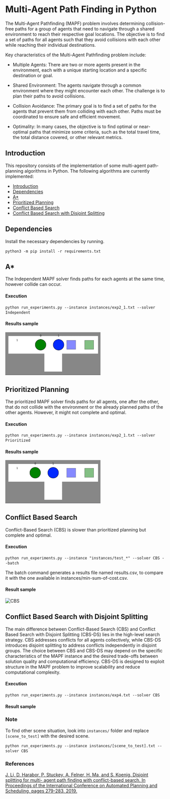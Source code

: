 # Multi-Agent Path Finding in Python

The Multi-Agent Pathfinding (MAPF) problem involves determining collision-free paths for a group of agents that need to navigate through a shared environment to reach their respective goal locations. The objective is to find a set of paths for all agents such that they avoid collisions with each other while reaching their individual destinations.

Key characteristics of the Multi-Agent Pathfinding problem include:

- Multiple Agents: There are two or more agents present in the environment, each with a unique starting location and a specific destination or goal.

- Shared Environment: The agents navigate through a common environment where they might encounter each other. The challenge is to plan their paths to avoid collisions.

- Collision Avoidance: The primary goal is to find a set of paths for the agents that prevent them from colliding with each other. Paths must be coordinated to ensure safe and efficient movement.

- Optimality: In many cases, the objective is to find optimal or near-optimal paths that minimize some criteria, such as the total travel time, the total distance covered, or other relevant metrics.

## Introduction

This repository consists of the implementation of some multi-agent path-planning algorithms in Python. The following algorithms are currently implemented:

- [Introduction](#introduction)
- [Dependencies](#dependencies)
- [A\*](#a-*)
- [Prioritized Planning](#prioritized-planning)
- [Conflict Based Search](#conflict-based-search)
- [Conflict Based Search with Disjoint Splitting](#conflict-based-search-with-disjoint-splitting)

## Dependencies

Install the necessary dependencies by running.

```shell
python3 -m pip install -r requirements.txt
```

## A\*

The Independent MAPF solver finds paths for each agents at the same time, however collide can occur.

#### Execution

```
python run_experiments.py --instance instances/exp2_1.txt --solver Independent
```

#### Results sample

<img src="./visualization/independent.gif" width="300" alt="Independent">

## Prioritized Planning

The prioritized MAPF solver finds paths for all agents, one after the other, that do not collide with the environment or the already planned paths of the other agents. However, it might not complete and optimal.

#### Execution

```
python run_experiments.py --instance instances/exp2_1.txt --solver Prioritized
```

#### Results sample

<img src="./visualization/prioritized.gif" width="300" alt="Prioritized">

## Conflict Based Search

Conflict-Based Search (CBS) is slower than prioritized planning but complete and optimal.

#### Execution

```
python run_experiments.py --instance "instances/test_*" --solver CBS --batch
```

The batch command generates a results file named results.csv, to compare it with the one available in instances/min-sum-of-cost.csv.

#### Result sample

<img src="./visualization/CBSd.gif" width="450" alt="CBS">

## Conflict Based Search with Disjoint Splitting

The main difference between Conflict-Based Search (CBS) and Conflict Based Search with Disjoint Splitting (CBS-DS) lies in the high-level search strategy. CBS addresses conflicts for all agents collectively, while CBS-DS introduces disjoint splitting to address conflicts independently in disjoint groups. The choice between CBS and CBS-DS may depend on the specific characteristics of the MAPF instance and the desired trade-offs between solution quality and computational efficiency. CBS-DS is designed to exploit structure in the MAPF problem to improve scalability and reduce computational complexity.

#### Execution

```
python run_experiments.py --instance instances/exp4.txt --solver CBS
```

#### Result sample

### Note

To find other scene situation, look into `instances/` folder and replace `[scene_to_test]` with the desired scene.

```
python run_experiments.py --instance instances/[scene_to_test].txt --solver CBS
```

### References

[J. Li, D. Harabor, P. Stuckey, A. Felner, H. Ma, and S. Koenig. Disjoint splitting for multi- agent path finding with conflict-based search. In Proceedings of the International Conference on Automated Planning and Scheduling, pages 279-283, 2019.](https://ojs.aaai.org/index.php/ICAPS/article/view/3487)

